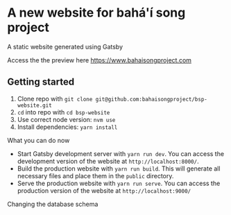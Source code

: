 # A new website for bahá'í song project

A static website generated using Gatsby

Access the the preview here https://www.bahaisongproject.com

## Getting started

1. Clone repo with `git clone git@github.com:bahaisongproject/bsp-website.git`
1. `cd` into repo with `cd bsp-website`
1. Use correct node version: `nvm use`
1. Install dependencies: `yarn install`

What you can do now

- Start Gatsby development server with `yarn run dev`. You can access the development version of the website at `http://localhost:8000/`.
- Build the production website with `yarn run build`. This will generate all necessary files and place them in the `public` directory.
- Serve the production website with `yarn run serve`. You can access the production version of the website at `http://localhost:9000/`

Changing the database schema
